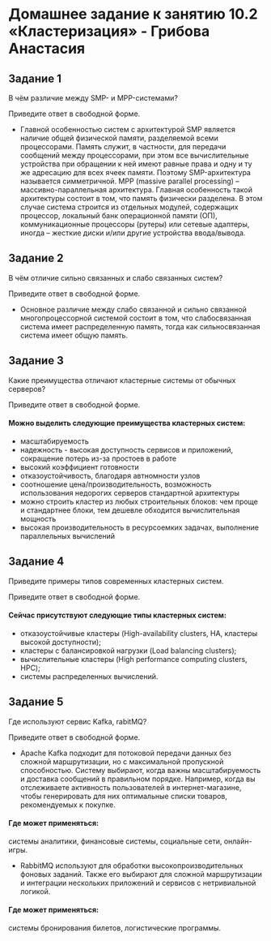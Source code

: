 # Домашнее задание к занятию 10.2 «Кластеризация» - Грибова Анастасия


## Задание 1
В чём различие между SMP- и MPP-системами?

Приведите ответ в свободной форме.

* Главной особенностью систем с архитектурой SMP является наличие общей физической памяти, разделяемой всеми процессорами. Память служит, в частности, для передачи сообщений между процессорами, при этом все вычислительные устройства при обращении к ней имеют равные права и одну и ту же адресацию для всех ячеек памяти. Поэтому SMP-архитектура называется симметричной. MPP (massive parallel processing) – массивно-параллельная архитектура. Главная особенность такой архитектуры состоит в том, что память физически разделена. В этом случае система строится из отдельных модулей, содержащих процессор, локальный банк операционной памяти (ОП), коммуникационные процессоры (рутеры) или сетевые адаптеры, иногда – жесткие диски и/или другие устройства ввода/вывода. 


## Задание 2
В чём отличие сильно связанных и слабо связанных систем?

Приведите ответ в свободной форме.

* Основное различие между слабо связанной и сильно связанной многопроцессорной системой состоит в том, что слабосвязанная система имеет распределенную память, тогда как сильносвязанная система имеет общую память. 

## Задание 3

Какие преимущества отличают кластерные системы от обычных серверов?

Приведите ответ в свободной форме.

#### Можно выделить следующие преимущества кластерных систем:
* 	масштабируемость
* 	надежность - высокая доступность сервисов и приложений, сокращение потерь из-за простоев в работе
* 	высокий коэффициент готовности
* 	отказоустойчивость, благодаря автномности узлов
* 	соотношение цена/производительность, возможность использования недорогих серверов стандартной архитектуры
* 	можно строить кластер из любых строительных блоков: чем проще и стандартнее блоки, тем дешевле обходится вычислительная мощность
* 	высокая производительность в ресурсоемких задачах, выполнение параллельных вычислений

## Задание 4

Приведите примеры типов современных кластерных систем.

Приведите ответ в свободной форме.

#### Сейчас присутствуют следующие типы кластерных систем:
* отказоустойчивые кластеры (High-availability clusters, HA, кластеры высокой доступности);
*	кластеры с балансировкой нагрузки (Load balancing clusters);
*	вычислительные кластеры (High performance computing clusters, HPC);
*	системы распределенных вычислений.

## Задание 5

Где используют сервис Kafka, rabitMQ?

Приведите ответ в свободной форме.
* Apache Kafka подходит для потоковой передачи данных без сложной маршрутизации, но с максимальной пропускной способностью. Систему выбирают, когда важны масштабируемость и доставка сообщений в правильном порядке. Например, когда вы отслеживаете активность пользователей в интернет-магазине, чтобы генерировать для них оптимальные списки товаров, рекомендуемых к покупке. 

#### Где может применяться: 
системы аналитики, финансовые системы, социальные сети, онлайн-игры.

* RabbitMQ используют для обработки высокопроизводительных фоновых заданий. Также его выбирают для сложной маршрутизации и интеграции нескольких приложений и сервисов с нетривиальной логикой. 

#### Где может применяться:
системы бронирования билетов, логистические программы.



